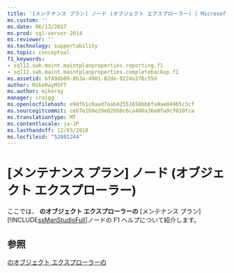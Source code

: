 ```yaml
---
title: '[メンテナンス プラン] ノード (オブジェクト エクスプローラー) | Microsoft Docs'
ms.custom: ''
ms.date: 06/13/2017
ms.prod: sql-server-2014
ms.reviewer: ''
ms.technology: supportability
ms.topic: conceptual
f1_keywords:
- sql12.swb.maint.maintplanproperties.reporting.f1
- sql12.swb.maint.maintplanproperties.completebackup.f1
ms.assetid: bf49db09-8b3a-4901-82de-9224a276c55d
author: MikeRayMSFT
ms.author: mikeray
manager: craigg
ms.openlocfilehash: e9dfb1c0aad7aab42551658bb6fa9ae04965c3cf
ms.sourcegitcommit: ceb7e1b9e29e02bb0c6ca400a36e0fa9cf010fca
ms.translationtype: MT
ms.contentlocale: ja-JP
ms.lasthandoff: 12/03/2018
ms.locfileid: "52801244"
---
```

# <a name="maintenance-plans-node-object-explorer"></a>[メンテナンス プラン] ノード (オブジェクト エクスプローラー)
  ここでは、 **のオブジェクト エクスプローラーの** [メンテナンス プラン] [!INCLUDE[ssManStudioFull](../../includes/ssmanstudiofull-md.md)]ノードの F1 ヘルプについて紹介します。  
  
## <a name="see-also"></a>参照  
 [のオブジェクト エクスプローラーの](maintenance-plans.md)  
  
  
